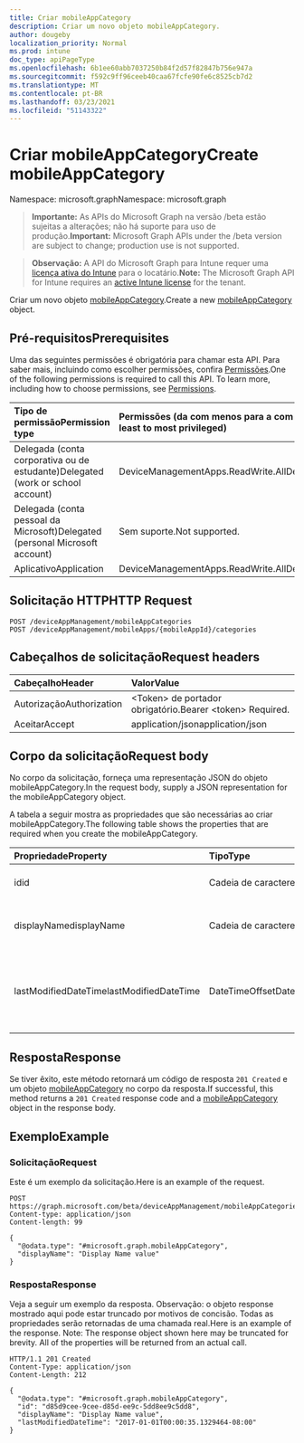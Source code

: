 ```yaml
---
title: Criar mobileAppCategory
description: Criar um novo objeto mobileAppCategory.
author: dougeby
localization_priority: Normal
ms.prod: intune
doc_type: apiPageType
ms.openlocfilehash: 6b1ee60abb7037250b84f2d57f82847b756e947a
ms.sourcegitcommit: f592c9ff96ceeb40caa67fcfe90fe6c8525cb7d2
ms.translationtype: MT
ms.contentlocale: pt-BR
ms.lasthandoff: 03/23/2021
ms.locfileid: "51143322"
---
```

# <a name="create-mobileappcategory"></a><span data-ttu-id="f923f-103">Criar mobileAppCategory</span><span class="sxs-lookup"><span data-stu-id="f923f-103">Create mobileAppCategory</span></span>

<span data-ttu-id="f923f-104">Namespace: microsoft.graph</span><span class="sxs-lookup"><span data-stu-id="f923f-104">Namespace: microsoft.graph</span></span>

> <span data-ttu-id="f923f-105">**Importante:** As APIs do Microsoft Graph na versão /beta estão sujeitas a alterações; não há suporte para uso de produção.</span><span class="sxs-lookup"><span data-stu-id="f923f-105">**Important:** Microsoft Graph APIs under the /beta version are subject to change; production use is not supported.</span></span>

> <span data-ttu-id="f923f-106">**Observação:** A API do Microsoft Graph para Intune requer uma [licença ativa do Intune](https://go.microsoft.com/fwlink/?linkid=839381) para o locatário.</span><span class="sxs-lookup"><span data-stu-id="f923f-106">**Note:** The Microsoft Graph API for Intune requires an [active Intune license](https://go.microsoft.com/fwlink/?linkid=839381) for the tenant.</span></span>

<span data-ttu-id="f923f-107">Criar um novo objeto [mobileAppCategory](../resources/intune-apps-mobileappcategory.md).</span><span class="sxs-lookup"><span data-stu-id="f923f-107">Create a new [mobileAppCategory](../resources/intune-apps-mobileappcategory.md) object.</span></span>

## <a name="prerequisites"></a><span data-ttu-id="f923f-108">Pré-requisitos</span><span class="sxs-lookup"><span data-stu-id="f923f-108">Prerequisites</span></span>
<span data-ttu-id="f923f-p101">Uma das seguintes permissões é obrigatória para chamar esta API. Para saber mais, incluindo como escolher permissões, confira [Permissões](/graph/permissions-reference).</span><span class="sxs-lookup"><span data-stu-id="f923f-p101">One of the following permissions is required to call this API. To learn more, including how to choose permissions, see [Permissions](/graph/permissions-reference).</span></span>

|<span data-ttu-id="f923f-111">Tipo de permissão</span><span class="sxs-lookup"><span data-stu-id="f923f-111">Permission type</span></span>|<span data-ttu-id="f923f-112">Permissões (da com menos para a com mais privilégios)</span><span class="sxs-lookup"><span data-stu-id="f923f-112">Permissions (from least to most privileged)</span></span>|
|:---|:---|
|<span data-ttu-id="f923f-113">Delegada (conta corporativa ou de estudante)</span><span class="sxs-lookup"><span data-stu-id="f923f-113">Delegated (work or school account)</span></span>|<span data-ttu-id="f923f-114">DeviceManagementApps.ReadWrite.All</span><span class="sxs-lookup"><span data-stu-id="f923f-114">DeviceManagementApps.ReadWrite.All</span></span>|
|<span data-ttu-id="f923f-115">Delegada (conta pessoal da Microsoft)</span><span class="sxs-lookup"><span data-stu-id="f923f-115">Delegated (personal Microsoft account)</span></span>|<span data-ttu-id="f923f-116">Sem suporte.</span><span class="sxs-lookup"><span data-stu-id="f923f-116">Not supported.</span></span>|
|<span data-ttu-id="f923f-117">Aplicativo</span><span class="sxs-lookup"><span data-stu-id="f923f-117">Application</span></span>|<span data-ttu-id="f923f-118">DeviceManagementApps.ReadWrite.All</span><span class="sxs-lookup"><span data-stu-id="f923f-118">DeviceManagementApps.ReadWrite.All</span></span>|

## <a name="http-request"></a><span data-ttu-id="f923f-119">Solicitação HTTP</span><span class="sxs-lookup"><span data-stu-id="f923f-119">HTTP Request</span></span>
<!-- {
  "blockType": "ignored"
}
-->
``` http
POST /deviceAppManagement/mobileAppCategories
POST /deviceAppManagement/mobileApps/{mobileAppId}/categories
```

## <a name="request-headers"></a><span data-ttu-id="f923f-120">Cabeçalhos de solicitação</span><span class="sxs-lookup"><span data-stu-id="f923f-120">Request headers</span></span>
|<span data-ttu-id="f923f-121">Cabeçalho</span><span class="sxs-lookup"><span data-stu-id="f923f-121">Header</span></span>|<span data-ttu-id="f923f-122">Valor</span><span class="sxs-lookup"><span data-stu-id="f923f-122">Value</span></span>|
|:---|:---|
|<span data-ttu-id="f923f-123">Autorização</span><span class="sxs-lookup"><span data-stu-id="f923f-123">Authorization</span></span>|<span data-ttu-id="f923f-124">&lt;Token&gt; de portador obrigatório.</span><span class="sxs-lookup"><span data-stu-id="f923f-124">Bearer &lt;token&gt; Required.</span></span>|
|<span data-ttu-id="f923f-125">Aceitar</span><span class="sxs-lookup"><span data-stu-id="f923f-125">Accept</span></span>|<span data-ttu-id="f923f-126">application/json</span><span class="sxs-lookup"><span data-stu-id="f923f-126">application/json</span></span>|

## <a name="request-body"></a><span data-ttu-id="f923f-127">Corpo da solicitação</span><span class="sxs-lookup"><span data-stu-id="f923f-127">Request body</span></span>
<span data-ttu-id="f923f-128">No corpo da solicitação, forneça uma representação JSON do objeto mobileAppCategory.</span><span class="sxs-lookup"><span data-stu-id="f923f-128">In the request body, supply a JSON representation for the mobileAppCategory object.</span></span>

<span data-ttu-id="f923f-129">A tabela a seguir mostra as propriedades que são necessárias ao criar mobileAppCategory.</span><span class="sxs-lookup"><span data-stu-id="f923f-129">The following table shows the properties that are required when you create the mobileAppCategory.</span></span>

|<span data-ttu-id="f923f-130">Propriedade</span><span class="sxs-lookup"><span data-stu-id="f923f-130">Property</span></span>|<span data-ttu-id="f923f-131">Tipo</span><span class="sxs-lookup"><span data-stu-id="f923f-131">Type</span></span>|<span data-ttu-id="f923f-132">Descrição</span><span class="sxs-lookup"><span data-stu-id="f923f-132">Description</span></span>|
|:---|:---|:---|
|<span data-ttu-id="f923f-133">id</span><span class="sxs-lookup"><span data-stu-id="f923f-133">id</span></span>|<span data-ttu-id="f923f-134">Cadeia de caracteres</span><span class="sxs-lookup"><span data-stu-id="f923f-134">String</span></span>|<span data-ttu-id="f923f-135">A chave da entidade.</span><span class="sxs-lookup"><span data-stu-id="f923f-135">The key of the entity.</span></span>|
|<span data-ttu-id="f923f-136">displayName</span><span class="sxs-lookup"><span data-stu-id="f923f-136">displayName</span></span>|<span data-ttu-id="f923f-137">Cadeia de caracteres</span><span class="sxs-lookup"><span data-stu-id="f923f-137">String</span></span>|<span data-ttu-id="f923f-138">O nome da categoria do aplicativo.</span><span class="sxs-lookup"><span data-stu-id="f923f-138">The name of the app category.</span></span>|
|<span data-ttu-id="f923f-139">lastModifiedDateTime</span><span class="sxs-lookup"><span data-stu-id="f923f-139">lastModifiedDateTime</span></span>|<span data-ttu-id="f923f-140">DateTimeOffset</span><span class="sxs-lookup"><span data-stu-id="f923f-140">DateTimeOffset</span></span>|<span data-ttu-id="f923f-141">A data e hora que a mobileAppCategory foi modificada pela última vez.</span><span class="sxs-lookup"><span data-stu-id="f923f-141">The date and time the mobileAppCategory was last modified.</span></span>|



## <a name="response"></a><span data-ttu-id="f923f-142">Resposta</span><span class="sxs-lookup"><span data-stu-id="f923f-142">Response</span></span>
<span data-ttu-id="f923f-143">Se tiver êxito, este método retornará um código de resposta `201 Created` e um objeto [mobileAppCategory](../resources/intune-apps-mobileappcategory.md) no corpo da resposta.</span><span class="sxs-lookup"><span data-stu-id="f923f-143">If successful, this method returns a `201 Created` response code and a [mobileAppCategory](../resources/intune-apps-mobileappcategory.md) object in the response body.</span></span>

## <a name="example"></a><span data-ttu-id="f923f-144">Exemplo</span><span class="sxs-lookup"><span data-stu-id="f923f-144">Example</span></span>

### <a name="request"></a><span data-ttu-id="f923f-145">Solicitação</span><span class="sxs-lookup"><span data-stu-id="f923f-145">Request</span></span>
<span data-ttu-id="f923f-146">Este é um exemplo da solicitação.</span><span class="sxs-lookup"><span data-stu-id="f923f-146">Here is an example of the request.</span></span>
``` http
POST https://graph.microsoft.com/beta/deviceAppManagement/mobileAppCategories
Content-type: application/json
Content-length: 99

{
  "@odata.type": "#microsoft.graph.mobileAppCategory",
  "displayName": "Display Name value"
}
```

### <a name="response"></a><span data-ttu-id="f923f-147">Resposta</span><span class="sxs-lookup"><span data-stu-id="f923f-147">Response</span></span>
<span data-ttu-id="f923f-p102">Veja a seguir um exemplo da resposta. Observação: o objeto response mostrado aqui pode estar truncado por motivos de concisão. Todas as propriedades serão retornadas de uma chamada real.</span><span class="sxs-lookup"><span data-stu-id="f923f-p102">Here is an example of the response. Note: The response object shown here may be truncated for brevity. All of the properties will be returned from an actual call.</span></span>
``` http
HTTP/1.1 201 Created
Content-Type: application/json
Content-Length: 212

{
  "@odata.type": "#microsoft.graph.mobileAppCategory",
  "id": "d85d9cee-9cee-d85d-ee9c-5dd8ee9c5dd8",
  "displayName": "Display Name value",
  "lastModifiedDateTime": "2017-01-01T00:00:35.1329464-08:00"
}
```





